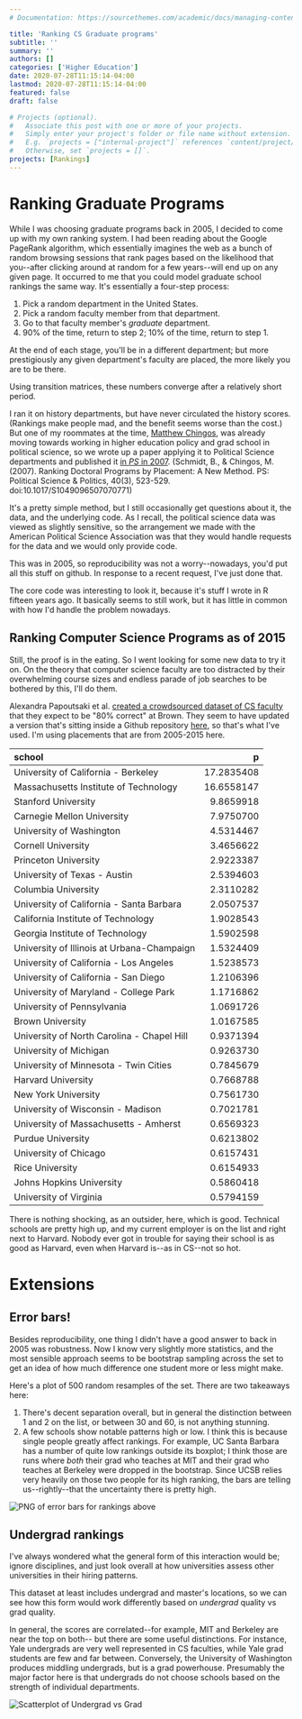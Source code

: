 ```yaml
---
# Documentation: https://sourcethemes.com/academic/docs/managing-content/

title: 'Ranking CS Graduate programs'
subtitle: ''
summary: ''
authors: []
categories: ['Higher Education']
date: 2020-07-28T11:15:14-04:00
lastmod: 2020-07-28T11:15:14-04:00
featured: false
draft: false

# Projects (optional).
#   Associate this post with one or more of your projects.
#   Simply enter your project's folder or file name without extension.
#   E.g. `projects = ["internal-project"]` references `content/project/deep-learning/index.md`.
#   Otherwise, set `projects = []`.
projects: [Rankings]
---
```


# Ranking Graduate Programs

While I was choosing graduate programs back in 2005, I decided to come up with
my own ranking system. I had been reading about the Google PageRank algorithm,
which essentially imagines the web as a bunch of random browsing sessions that
rank pages based on the likelihood that you--after clicking around at random for
a few years--will end up on any given page. It occurred to me that you could
model graduate school rankings the same way. It's essentially a four-step process:

1. Pick a random department in the United States.
2. Pick a random faculty member from that department.
3. Go to that faculty member's _graduate_ department.
4. 90% of the time, return to step 2; 10% of the time, return to step 1.

At the end of each stage, you'll be in a different department; but more prestigiously
any given department's faculty are placed, the more likely you are to be there.

Using transition matrices, these numbers converge after a relatively short period.

I ran it on history departments, but have never circulated the history scores.
(Rankings make people mad, and the benefit seems worse than the cost.)
But one of my roommates at the time, [Matthew Chingos](https://www.urban.org/author/matthew-chingos),
was already moving towards working in higher education policy and grad school in political science,
so we wrote up a paper
applying it to Political Science departments and published it [in _PS_ in 2007](https://www.cambridge.org/core/journals/ps-political-science-and-politics/article/ranking-doctoral-programs-by-placement-a-new-method/19789D9787720D266C2759B4E1798051). (Schmidt, B., & Chingos, M. (2007). Ranking Doctoral Programs by Placement: A New Method. PS: Political Science & Politics, 40(3), 523-529. doi:10.1017/S1049096507070771)

It's a pretty simple method, but I still occasionally get questions about it,
the data, and the underlying code. As I recall, the political science data was
viewed as slightly sensitive, so the arrangement we made with the American Political Science Association
was that they would handle requests for the data and we would only provide code.

This was in 2005, so reproducibility was not a worry--nowadays, you'd put all this stuff on github. In response
to a recent request, I've just done that.

The core code was interesting to look it, because it's stuff I wrote in R fifteen
years ago. It basically seems to still work, but it has little in common with
how I'd handle the problem nowadays.

## Ranking Computer Science Programs as of 2015

Still, the proof is in the eating. So I went looking for some new data to try
it on. On the theory that computer science faculty are too distracted by their
overwhelming course sizes and endless parade of job searches to be bothered
by this, I'll do them.

Alexandra Papoutsaki et al. [created a crowdsourced dataset of CS faculty](http://cs.brown.edu/people/apapouts/faculty_dataset.html) that
they expect to be "80% correct" at Brown. They seem to have updated a version
that's sitting inside a Github repository [here](https://github.com/brownhci/drafty/blob/master-node/databaits/data/professors.csv), so that's what I've used. I'm using placements that are from 2005-2015 here.

| school                                     |          p |
| :----------------------------------------- | ---------: |
| University of California - Berkeley        | 17.2835408 |
| Massachusetts Institute of Technology      | 16.6558147 |
| Stanford University                        |  9.8659918 |
| Carnegie Mellon University                 |  7.9750700 |
| University of Washington                   |  4.5314467 |
| Cornell University                         |  3.4656622 |
| Princeton University                       |  2.9223387 |
| University of Texas - Austin               |  2.5394603 |
| Columbia University                        |  2.3110282 |
| University of California - Santa Barbara   |  2.0507537 |
| California Institute of Technology         |  1.9028543 |
| Georgia Institute of Technology            |  1.5902598 |
| University of Illinois at Urbana-Champaign |  1.5324409 |
| University of California - Los Angeles     |  1.5238573 |
| University of California - San Diego       |  1.2106396 |
| University of Maryland - College Park      |  1.1716862 |
| University of Pennsylvania                 |  1.0691726 |
| Brown University                           |  1.0167585 |
| University of North Carolina - Chapel Hill |  0.9371394 |
| University of Michigan                     |  0.9263730 |
| University of Minnesota - Twin Cities      |  0.7845679 |
| Harvard University                         |  0.7668788 |
| New York University                        |  0.7561730 |
| University of Wisconsin - Madison          |  0.7021781 |
| University of Massachusetts - Amherst      |  0.6569323 |
| Purdue University                          |  0.6213802 |
| University of Chicago                      |  0.6157431 |
| Rice University                            |  0.6154933 |
| Johns Hopkins University                   |  0.5860418 |
| University of Virginia                     |  0.5794159 |

There is nothing shocking, as an outsider, here, which is good. Technical schools
are pretty high up, and my current employer
is on the list and right next to Harvard. Nobody ever got in trouble for saying their
school is as good as Harvard, even when Harvard is--as in CS--not so hot.

# Extensions

## Error bars!

Besides reproducibility, one thing I didn't have a good answer to back in 2005
was robustness. Now I know very slightly more statistics, and the most sensible
approach seems to be bootstrap sampling across the set to get an idea of how much
difference one student more or less might make.

Here's a plot of 500 random resamples of the set. There are two takeaways here:

1. There's decent separation overall, but in general the distinction between 1 and 2 on the
   list, or between 30 and 60, is not anything stunning.
2. A few schools show notable patterns high or low. I think this is because single people greatly affect
   rankings. For example, UC Santa Barbara has a number of quite low rankings outside
   its boxplot; I think those are runs where _both_ their grad who teaches at MIT
   and their grad who teaches at Berkeley were dropped in the bootstrap. Since UCSB
   relies very heavily on those two people for its high ranking, the bars are telling
   us--rightly--that the uncertainty there is pretty high.

![PNG of error bars for rankings above](/img/CS-rankings.png)

## Undergrad rankings

I've always wondered what the general form of this interaction would be; ignore
disciplines, and just look overall at how universities assess other universities
in their hiring patterns.

This dataset at least includes undergrad and master's locations, so we can see
how this form would work differently based on _undergrad_ quality vs grad quality.

In general, the scores are correlated--for example, MIT and Berkeley are near the top on both--
but there are some useful distinctions. For instance, Yale undergrads are very well
represented in CS faculties, while Yale grad students are few and far between.
Conversely, the University of Washington produces middling undergrads, but is
a grad powerhouse. Presumably the major factor here is that undergrads do not
choose schools based on the strength of individual departments.

![Scatterplot of Undergrad vs Grad](/img/Comparison%20of%20grad%20and%20undergrad%20rankings.png)

